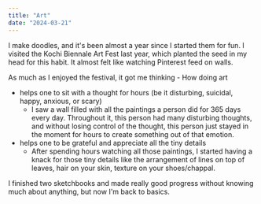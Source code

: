 ```yaml
---
title: "Art"
date: "2024-03-21"
---
```


I make doodles, and it's been almost a year since I started them for fun. I visited the Kochi Biennale Art Fest last year, which planted the seed in my head for this habit. It almost felt like watching Pinterest feed on walls.

As much as I enjoyed the festival, it got me thinking - How doing art

- helps one to sit with a thought for hours (be it disturbing, suicidal, happy, anxious, or scary)
  - I saw a wall filled with all the paintings a person did for 365 days every day. Throughout it, this person had many disturbing thoughts, and without losing control of the thought, this person just stayed in the moment for hours to create something out of that emotion.
- helps one to be grateful and appreciate all the tiny details
  - After spending hours watching all those paintings, I started having a knack for those tiny details like the arrangement of lines on top of leaves, hair on your skin, texture on your shoes/chappal.

I finished two sketchbooks and made really good progress without knowing much about anything, but now I'm back to basics.

